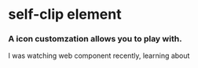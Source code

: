 # self-clip element
### A icon customzation allows you to play with.

I was watching web component recently, learning about <template>, shadow DOM, Custom Elements, HTML imports. So I decided create a web component, but not using any polyfills.
So, <self-clip> is rarely supported, it's able to run in which had implemented import attribute and registerElement function.

![Image of self-clip example]
(https://reehoiyan.github.io/assets/icons.png)